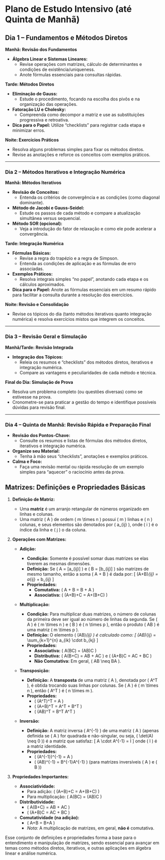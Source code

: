 # Plano de Estudo Intensivo (até Quinta de Manhã)

## **Dia 1 – Fundamentos e Métodos Diretos**

**Manhã: Revisão dos Fundamentos**  

- **Álgebra Linear e Sistemas Lineares:**
  - Revise operações com matrizes, cálculo de determinantes e condições de existência/uniqueness.
  - Anote fórmulas essenciais para consultas rápidas.

**Tarde: Métodos Diretos**  

- **Eliminação de Gauss:**  
  - Estude o procedimento, focando na escolha dos pivôs e na organização das operações.
- **Fatoração LU e Cholesky:**  
  - Compreenda como decompor a matriz e use as substituições progressiva e retroativa.
- **Dica para o Papel:** Utilize “checklists” para registrar cada etapa e minimizar erros.

**Noite: Exercícios Práticos**  

- Resolva alguns problemas simples para fixar os métodos diretos.
- Revise as anotações e reforce os conceitos com exemplos práticos.

---

### **Dia 2 – Métodos Iterativos e Integração Numérica**

**Manhã: Métodos Iterativos**  

- **Revisão de Conceitos:**  
  - Entenda os critérios de convergência e as condições (como diagonal dominante).
- **Método de Jacobi e Gauss-Seidel:**  
  - Estude os passos de cada método e compare a atualização simultânea versus sequencial.
- **Método SOR (opcional):**  
  - Veja a introdução do fator de relaxação e como ele pode acelerar a convergência.

**Tarde: Integração Numérica**  

- **Fórmulas Básicas:**  
  - Revise a regra do trapézio e a regra de Simpson.  
  - Entenda as condições de aplicação e as fórmulas de erro associadas.
- **Exemplos Práticos:**  
  - Resolva integrais simples “no papel”, anotando cada etapa e os cálculos aproximados.
- **Dica para o Papel:** Anote as fórmulas essenciais em um resumo rápido para facilitar a consulta durante a resolução dos exercícios.

**Noite: Revisão e Consolidação**  

- Revise os tópicos do dia (tanto métodos iterativos quanto integração numérica) e resolva exercícios mistos que integrem os conceitos.

---

### **Dia 3 – Revisão Geral e Simulação**

**Manhã/Tarde: Revisão Integrada**  

- **Integração dos Tópicos:**  
  - Releia os resumos e “checklists” dos métodos diretos, iterativos e integração numérica.
  - Compare as vantagens e peculiaridades de cada método e técnica.

**Final do Dia: Simulação de Prova**  

- Resolva um problema completo (ou questões diversas) como se estivesse na prova.
- Cronometre-se para praticar a gestão do tempo e identifique possíveis dúvidas para revisão final.

---

### **Dia 4 – Quinta de Manhã: Revisão Rápida e Preparação Final**

- **Revisão dos Pontos-Chave:**  
  - Consulte os resumos e listas de fórmulas dos métodos diretos, iterativos e integração numérica.
- **Organize seu Material:**  
  - Tenha à mão seus “checklists”, anotações e exemplos práticos.
- **Calma e Foco:**  
  - Faça uma revisão mental ou rápida resolução de um exemplo simples para “aquecer” o raciocínio antes da prova.

## **Matrizes: Definições e Propriedades Básicas**

1. **Definição de Matriz:**
   - Uma **matriz** é um arranjo retangular de números organizado em linhas e colunas.
   - Uma matriz \( A \) de ordem \( m \times n \) possui \( m \) linhas e \( n \) colunas, e seus elementos são denotados por \( a_{ij} \), onde \( i \) é o índice da linha e \( j \) o da coluna.

2. **Operações com Matrizes:**

   - **Adição:**
     - **Condição:** Somente é possível somar duas matrizes se elas tiverem as mesmas dimensões.
     - **Definição:** Se \( A = [a_{ij}] \) e \( B = [b_{ij}] \) são matrizes de mesmo tamanho, então a soma \( A + B \) é dada por:
       \[
       (A+B)_{ij} = a_{ij} + b_{ij}
       \]
     - **Propriedades:**  
       - **Comutativa:** \( A + B = B + A \)
       - **Associativa:** \( (A+B)+C = A+(B+C) \)

   - **Multiplicação:**
     - **Condição:** Para multiplicar duas matrizes, o número de colunas da primeira deve ser igual ao número de linhas da segunda. Se \( A \) é \( m \times n \) e \( B \) é \( n \times p \), então o produto \( AB \) é uma matriz \( m \times p \).
     - **Definição:** O elemento \( (AB)_{ij} \) é calculado como:
       \[
       (AB)_{ij} = \sum_{k=1}^{n} a_{ik} \cdot b_{kj}
       \]
     - **Propriedades:**  
       - **Associativa:** \( A(BC) = (AB)C \)
       - **Distributiva:** \( A(B+C) = AB + AC \) e \( (A+B)C = AC + BC \)
       - **Não Comutativa:** Em geral, \( AB \neq BA \).

   - **Transposição:**
     - **Definição:** A **transposta** de uma matriz \( A \), denotada por \( A^T \), é obtida trocando suas linhas por colunas. Se \( A \) é \( m \times n \), então \( A^T \) é \( n \times m \).
     - **Propriedades:**  
       - \( (A^T)^T = A \)
       - \( (A+B)^T = A^T + B^T \)
       - \( (AB)^T = B^T A^T \)

   - **Inversão:**
     - **Definição:** A matriz inversa \( A^{-1} \) de uma matriz \( A \) (apenas definida se \( A \) for quadrada e não-singular, ou seja, \( \det(A) \neq 0 \)) é a matriz que satisfaz:
       \[
       A \cdot A^{-1} = I
       \]
       onde \( I \) é a matriz identidade.
     - **Propriedades:**  
       - \( (A^{-1})^{-1} = A \)
       - \( (AB)^{-1} = B^{-1}A^{-1} \) (para matrizes inversíveis \( A \) e \( B \))

3. **Propriedades Importantes:**
   - **Associatividade:**  
     - Para adição: \( (A+B)+C = A+(B+C) \)  
     - Para multiplicação: \( A(BC) = (AB)C \)
   - **Distributividade:**  
     - \( A(B+C) = AB + AC \)  
     - \( (A+B)C = AC + BC \)
   - **Comutatividade (na adição):**  
     - \( A+B = B+A \)  
     - _Nota:_ A multiplicação de matrizes, em geral, **não é** comutativa.

Esse conjunto de definições e propriedades forma a base para o entendimento e manipulação de matrizes, sendo essencial para avançar em temas como métodos diretos, iterativos, e outras aplicações em álgebra linear e análise numérica.
